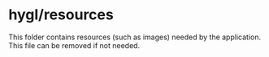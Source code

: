 # hygl/resources

This folder contains resources (such as images) needed by the application. This file can
be removed if not needed.
